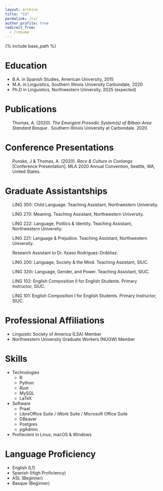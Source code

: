 ```yaml
---
layout: archive
title: "CV"
permalink: /cv/
author_profile: true
redirect_from:
  - /resume
---
```


{% include base_path %}

Education
======
* B.A. in Spanish Studies, American University, 2015
* M.A. in Linguistics, Southern Illinois University Carbondale, 2020
* Ph.D in Linguistics, Northwestern University, 2025 (expected)  

Publications
======
  <ul>Thomas, A. (2020). <em>The Emergent Prosodic System(s) of Bilbao-Area Standard Basque </em>. Southern Illinois University at Carbondale. 2020.</ul>
  
Conference Presentations
======
  <ul>Punske, J & Thomas, A. (2020). <em>Race & Culture in Conlangs</em> [Conference Presentation]. MLA 2020 Annual Convention, Seattle, WA, United States.</ul>
  
Graduate Assistantships
======
  <ul>LING 300: Child Language. Teaching Assistant, Northwestern University.</ul>
  <ul>LING 270: Meaning. Teaching Assistant, Northwestern University.</ul>
  <ul>LING 222: Language, Politics & Identity. Teaching Assistant, Northwestern University.</ul>
  <ul>LING 221: Language & Prejudice. Teaching Assistant, Northwestern University.</ul>
  <ul>Research Assistant to Dr. Itxaso Rodríguez-Ordóñez.</ul>
  <ul>LING 200: Language, Society & the Mind. Teaching Assistant, SIUC.</ul>
  <ul>LING 320i: Language, Gender, and Power. Teaching Assistant, SIUC. </ul>
  <ul>LING 102: English Composition II for English Students. Primary Instructor, SIUC.</ul>
  <ul>LING 101: English Composition I for English Students. Primary Instructor, SIUC.</ul>
  
Professional Affiliations
======
* Linguistic Society of America (LSA) Member
* Northwestern University Graduate Workers (NUGW) Member 

Skills
======
* Technologies
    * R
    * Python
    * Rust
    * MySQL
    * LaTeX
* Software
    * Praat
    * LibreOffice Suite / iWork Suite / Microsoft Office Suite
    * DBeaver
    * Postgres
    * pgAdmin
* Profiecient in Linux, macOS & Windows


Language Proficiency
======
* English (L1)
* Spanish (High Proficiency)
* ASL (Beginner)
* Basque (Beginner)
